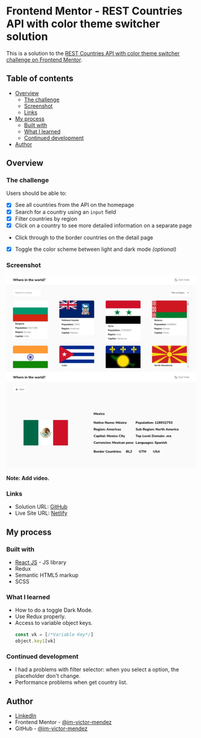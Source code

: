 # Frontend Mentor - REST Countries API with color theme switcher solution

This is a solution to the [REST Countries API with color theme switcher challenge on Frontend Mentor](https://www.frontendmentor.io/challenges/rest-countries-api-with-color-theme-switcher-5cacc469fec04111f7b848ca).

## Table of contents

- [Overview](#overview)
  - [The challenge](#the-challenge)
  - [Screenshot](#screenshot)
  - [Links](#links)
- [My process](#my-process)
  - [Built with](#built-with)
  - [What I learned](#what-i-learned)
  - [Continued development](#continued-development)
- [Author](#author)

## Overview

### The challenge

Users should be able to:

- [x] See all countries from the API on the homepage
- [x] Search for a country using an `input` field
- [x] Filter countries by region
- [x] Click on a country to see more detailed information on a separate page
- Click through to the border countries on the detail page
- [x] Toggle the color scheme between light and dark mode *(optional)*

### Screenshot

![](./src/media/OverviewHome.jpeg)
![](./src/media/OverviewCountryDetails.jpeg)

**Note: Add video.**

### Links

- Solution URL: [GitHub](https://github.com/im-victor-mendez/React-Countries_REST_API)
- Live Site URL: [Netlify](https://visionary-licorice-fe0c5e.netlify.app/)

## My process

### Built with

- [React JS](https://reactjs.org/) - JS library
- Redux
- Semantic HTML5 markup
- SCSS

### What I learned

- How to do a toggle Dark Mode.
- Use Redux properly.
- Access to variable object keys.
  ```js
  const vk = [/*Variable Key*/]
  object.key1[vk]
  ```

### Continued development

- I had a problems with filter selector: when you select a option, the placeholder don't change.
- Performance problems when get country list.

## Author

- [LinkedIn](https://www.linkedin.com/in/im-victor-mendez/)
- Frontend Mentor - [@im-victor-mendez](https://www.frontendmentor.io/profile/im-victor-mendez)
- GitHub - [@im-victor-mendez](https://github.com/im-victor-mendez)